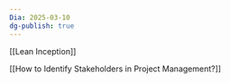 ```yaml
---
Dia: 2025-03-10
dg-publish: true
---
```

[[Lean Inception]]

[[How to Identify Stakeholders in Project Management?]]